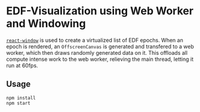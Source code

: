 # EDF-Visualization using Web Worker and Windowing

[`react-window`](https://github.com/bvaughn/react-window) is used to create a virtualized list of EDF epochs. When an epoch is rendered, an `OffscreenCanvas` is generated and transfered to a web worker, which then draws randomly generated data on it. This offloads all compute intense work to the web worker, relieving the main thread, letting it run at 60fps.


## Usage

```
npm install
npm start
```
